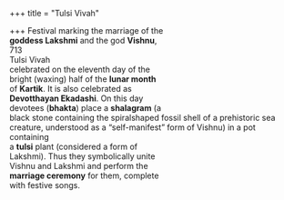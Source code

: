 +++
title = "Tulsi Vivah"

+++
Festival marking the marriage of the  
**goddess Lakshmi** and the god **Vishnu**,  
713  
Tulsi Vivah  
celebrated on the eleventh day of the  
bright (waxing) half of the **lunar month**  
of **Kartik**. It is also celebrated as  
**Devotthayan Ekadashi**. On this day  
devotees (**bhakta**) place a **shalagram** (a  
black stone containing the spiralshaped fossil shell of a prehistoric sea  
creature, understood as a “self-manifest” form of Vishnu) in a pot containing  
a **tulsi** plant (considered a form of  
Lakshmi). Thus they symbolically unite  
Vishnu and Lakshmi and perform the  
**marriage ceremony** for them, complete  
with festive songs.